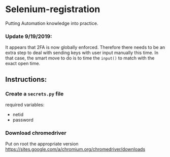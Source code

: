 # Selenium-registration

Putting Automation knowledge into practice.

### Update 9/19/2019:
It appears that 2FA is now globally enforced. Therefore there needs to be an extra step to deal with sending keys with user input manually this time. In that case, the smart move to do is to time the `input()` to match with the exact open time.


## Instructions:
### Create a `secrets.py` file
required variables:
- netid
- password

### Download chromedriver
Put on root the appropriate version https://sites.google.com/a/chromium.org/chromedriver/downloads
